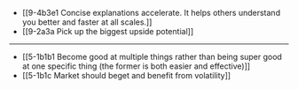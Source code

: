 - [[9-4b3e1 Concise explanations accelerate. It helps others understand you better and faster at all scales.]]
- [[9-2a3a Pick up the biggest upside potential]]
---
- [[5-1b1b1 Become good at multiple things rather than being super good at one specific thing (the former is both easier and effective)]]
- [[5-1b1c Market should beget and benefit from volatility]]
